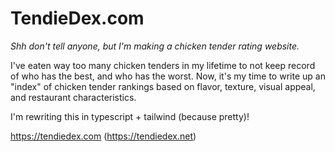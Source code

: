# TendieDex.com
*Shh don't tell anyone, but I'm making a chicken tender rating website.*

I've eaten way too many chicken tenders in my lifetime to not keep record of who has the best, and who has the worst.
Now, it's my time to write up an "index" of chicken tender rankings based on flavor, texture, visual appeal, and restaurant characteristics.

I'm rewriting this in typescript + tailwind (because pretty)!

https://tendiedex.com
(https://tendiedex.net)
